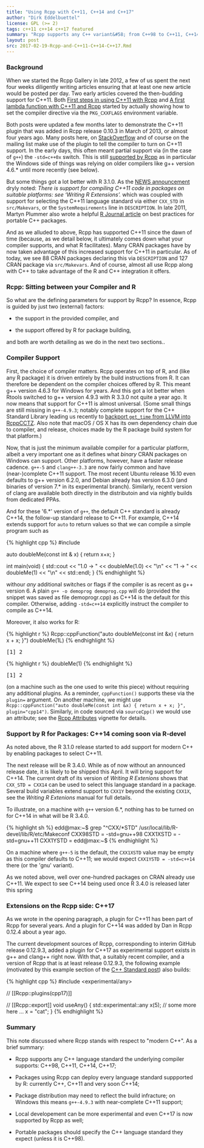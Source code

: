 ```yaml
---
title: "Using Rcpp with C++11, C++14 and C++17"
author: "Dirk Eddelbuettel"
license: GPL (>= 2)
tags: c++11 c++14 c++17 featured
summary: "Rcpp supports any C++ variant&#58; from C++98 to C++11, C++14 and now C++17"
layout: post
src: 2017-02-19-Rcpp-and-C++11-C++14-C++17.Rmd
---
```


### Background

When we started the Rcpp Gallery in late 2012, a few of us spent the next four weeks diligently
writing articles ensuring that at least one new article would be posted per day. Two early articles
covered the then-budding support for C++11.  Both
[First steps in using C++11 with Rcpp](http://gallery.rcpp.org/articles/first-steps-with-C++11/) and
[A first lambda function with C++11 and Rcpp](http://gallery.rcpp.org/articles/simple-lambda-func-c++11/)
started by actually showing how to set the compiler directive via the `PKG_CXXFLAGS` environment
variable.

Both posts were updated a few months later to demonstrate the C++11 plugin that was added in Rcpp
release 0.10.3 in March of 2013, or almost four years ago.  Many posts here, on
[StackOverflow](http://stackoverflow.com/questions/tagged/rcpp) and of course on the mailing list
make use of the plugin to tell the compiler to turn on C++11 support.  In the early days, this often
meant partial support via (in the case of `g++`) the `-std=c++0x` switch. This is still
[supported by Rcpp](https://github.com/RcppCore/Rcpp/blob/f99737edbbe699c0128a735518af91a7f1d986da/R/Attributes.R#L464)
as in particular the Windows side of things was relying on older compilers like g++ version 4.6.*
until more recently (see below).

But some things got a lot better with R 3.1.0.  As the
[NEWS announcement](https://stat.ethz.ch/pipermail/r-announce/2014/000572.html) dryly noted: _There
is support for compiling C++11 code in packages on suitable platforms: see ‘Writing R Extensions’._
which was coupled with support for selecting the C++11 language standard via either `CXX_STD` in
`src/Makevars`, or the `SystemRequirements` line in `DESCRIPTION`. In late 2011, Martyn Plummer also
wrote a helpful
[R Journal article](https://journal.r-project.org/archive/2011-2/RJournal_2011-2_Plummer.pdf) on
best practices for portable C++ packages.

And as we alluded to above, Rcpp has supported C++11 since the dawn of time (because, as we detail
below, it ultimately comes down what your compiler supports, and what R facilitates).  Many CRAN
packages have by now taken advantage of this increased support for C++11 in particular.  As of
today, we see 88 CRAN packages declaring this via `DESCRIPTION` and 127 CRAN package via
`src/Makevars`.  And of course, almost all use Rcpp along with C++ to take advantage of the R and
C++ integration it offers.

### Rcpp: Sitting between your Compiler and R

So what are the defining parameters for support by Rcpp?  In essence, Rcpp is guided by just two
(external) factors:

- the support in the provided compiler, and 

- the support offered by R for package building,

and both are worth detailing as we do in the next two sections.. 

### Compiler Support

First, the choice of compiler matters. Rcpp operates on top of R, and (like any R package) it is
driven entirely by the build instructions from R.  It can therefore be dependent on the compiler
choices offered by R.  This meant g++ version 4.6.3 for Windows for years.  And this got a lot
better when Rtools switched to g++ version 4.9.3 with R 3.3.0 not quite a year ago.  It now means
that support for C++11 is almost universal.  (Some small things are still missing in `g++-4.9.3`;
notably complete support for the C++ Standard Library leading us recently to
[backport `get_time` from LLVM into RcppCCTZ](https://github.com/eddelbuettel/rcppcctz/pull/11). Also
note that macOS / OS X has its own dependency chain due to compiler, and release, choices made by
the R package build system for that platform.)

Now, that is just the minimum available compiler for a particular platform, albeit a very important
one as it defines what _binary_ CRAN packages on Windows can support.  Other platforms, however,
have a faster release cadence.  `g++-5` and `clang++-3.3` are now fairly common and have
(near-)complete C++11 support.  The most recent Ubuntu release 16.10 even defaults to g++ version
6.2.0, and Debian already has version 6.3.0 (and binaries of version 7.* in its experimental
branch). Similarly, recent version of clang are available both directly in the distributoin and via
nightly builds from dedicated PPAs.

And for these '6.*' version of `g++`, the default C++ standard is already C++14, the follow-up
standard release to C++11.  For example, C++14 extends support for `auto` to return values so that
we can compile a simple program such as


{% highlight cpp %}
#include <iostream>

auto doubleMe(const int & x) {
    return x+x;
}

int main(void) {
    std::cout << "1.0         -> " << doubleMe(1.0) << "\n"
              << "1           -> " << doubleMe(1)   << "\n"
              << std::endl;
}
{% endhighlight %}

withour _any_ additional switches or flags if the compiler is as recent as g++ version 6. A plain
`g++ -o demoprog demoprog.cpp` will do (provided the snippet was saved as file demoprogr.cpp) as
C++14 is the default for this compiler.  Otherwise, adding `-std=c++14` explicitly instruct the
compiler to compile as C++14.

Moreover, it also works for R:


{% highlight r %}
Rcpp::cppFunction("auto doubleMe(const int &x) { return x + x; }")
doubleMe(1L)
{% endhighlight %}



<pre class="output">
[1] 2
</pre>



{% highlight r %}
doubleMe(1)
{% endhighlight %}



<pre class="output">
[1] 2
</pre>

(on a machine such as the one used to write this piece) without requiring any additional plugins.
As a reminder, `cppFunction()` supports these via the `plugin=` argument. On another machine, we
might use `Rcpp::cppFunction("auto doubleMe(const int &x) { return x + x; }", plugin="cpp14")`.
Similarly, in code sourced via `sourceCpp()` we would use an attribute; see the
[Rcpp Attributes](https://cloud.r-project.org/package=Rcpp/vignettes/Rcpp-attributes.pdf) vignette
for details.


### Support by R for Packages: C++14 coming soon via R-devel

As noted above, the R 3.1.0 release started to add support for modern C++ by enabling packages to
select C++11.

The next release will be R 3.4.0. While as of now without an announced release date, it is likely to
be shipped this April. It will bring support for C++14.  The current draft of its version of
_Writing R Extenions_ shows that `CXX_STD = CXX14` can be used to select this language standard in a
package. Several build variables extend support to `CXX1Y` beyond the existing `CXX1X`, see the
_Writing R Extenions_ manual for full details.

To illustrate, on a machine with `g++` version 6.*, nothing has to be turned on for C++14 in what
will be R 3.4.0.


{% highlight sh %}
edd@max:~$ grep "^CXX/*STD" /usr/local/lib/R-devel/lib/R/etc/Makeconf 
CXX98STD = -std=gnu++98
CXX1XSTD = -std=gnu++11
CXX1YSTD = 
edd@max:~$ 
{% endhighlight %}

On a machine where `g++-5` is the default, the `CXX1XSTD` value may be empty as this compiler
defaults to C++11; we would expect `CXX1YSTD = -std=c++14` there (or the 'gnu' variant).

As we noted above, well over one-hundred packages on CRAN already use C++11.  We expect to see C++14
being used once R 3.4.0 is released later this spring

### Extensions on the Rcpp side: C++17

As we wrote in the opening paragraph, a plugin for C++11 has been part of Rcpp for several years.
And a plugin for C++14 was added by Dan in Rcpp 0.12.4 about a year ago.  

The current development sources of Rcpp, corresponding to interim GitHub release 0.12.9.3, added a
plugin for C++17 as experimental support exists in g++ and clang++ right now.  With that, a suitably
recent compiler, and a version of Rcpp that is at least release 0.12.9.3, the following example
(motivated by this example section of the
[C++ Standard post](http://www.open-std.org/jtc1/sc22/wg21/docs/papers/2015/n4480.html#any)) also
builds:


{% highlight cpp %}
#include <experimental/any>

// [[Rcpp::plugins(cpp17)]]                                        

// [[Rcpp::export]]
void useAny() {
    std::experimental::any x(5);
    // some more here ...
    x = "cat";
}
{% endhighlight %}

### Summary

This note discussed where Rcpp stands with respect to "modern C++". As a brief summary:

- Rcpp supports any C++ language standard the underlying compiler supports: C++98, C++11, C++14, 
  C++17;

- Packages using Rcpp can deploy every language standard suppported by R: currently C++, C++11 and
  very soon C++14;
  
- Package distribution may need to reflect the build infracture; on Windows this means `g++-4.9.3`
  with near-complete C++11 support;

- Local developement can be more experimental and even C++17 is now supported by Rcpp as well;

- Portable packages should specify the C++ language standard they expect (unless it is C++98).

